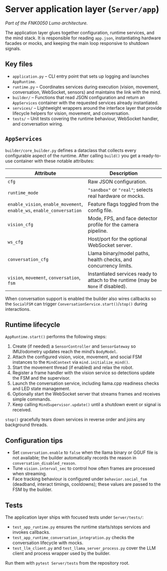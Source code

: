 # Server application layer (`Server/app`)

*Part of the FNK0050 Lumo architecture.*

The application layer glues together configuration, runtime services, and the mind stack. It is
responsible for reading `app.json`, instantiating hardware facades or mocks, and keeping the main
loop responsive to shutdown signals.

## Key files

- `application.py` – CLI entry point that sets up logging and launches `AppRuntime`.
- `runtime.py` – Coordinates services during execution (vision, movement, conversation, WebSocket,
  sensors) and maintains the link with the mind.
- `builder/` – Functions that read JSON configuration and return an `AppServices` container with the
  requested services already instantiated.
- `services/` – Lightweight wrappers around the interface layer that provide lifecycle helpers for
  vision, movement, and conversation.
- `tests/` – Unit tests covering the runtime behaviour, WebSocket handler, and conversation wiring.

## `AppServices`

`builder/core_builder.py` defines a dataclass that collects every configurable aspect of the
runtime. After calling `build()` you get a ready-to-use container with these notable attributes:

| Attribute | Description |
| --------- | ----------- |
| `cfg` | Raw JSON configuration. |
| `runtime_mode` | `"sandbox"` or `"real"`; selects real hardware or mocks. |
| `enable_vision`, `enable_movement`, `enable_ws`, `enable_conversation` | Feature flags toggled from the config file. |
| `vision_cfg` | Mode, FPS, and face detector profile for the camera pipeline. |
| `ws_cfg` | Host/port for the optional WebSocket server. |
| `conversation_cfg` | Llama binary/model paths, health checks, and concurrency limits. |
| `vision`, `movement`, `conversation`, `fsm` | Instantiated services ready to attach to the runtime (may be `None` if disabled). |

When conversation support is enabled the builder also wires callbacks so the `SocialFSM` can trigger
`ConversationService.start()`/`stop()` during interactions.

## Runtime lifecycle

`AppRuntime.start()` performs the following steps:

1. Create (if needed) a `SensorController` and `SensorGateway` so IMU/odometry updates reach the
   mind’s `BodyModel`.
2. Attach the configured vision, voice, movement, and social FSM instances to the `MindContext` via
   `mind.initialize_mind()`.
3. Start the movement thread (if enabled) and relax the robot.
4. Register a frame handler with the vision service so detections update the FSM and the supervisor.
5. Launch the conversation service, including llama.cpp readiness checks and LED state management.
6. Optionally start the WebSocket server that streams frames and receives simple commands.
7. Keep calling `MindSupervisor.update()` until a shutdown event or signal is received.

`stop()` gracefully tears down services in reverse order and joins any background threads.

## Configuration tips

- Set `conversation.enable` to `false` when the llama binary or GGUF file is not available; the
  builder automatically records the reason in `conversation_disabled_reason`.
- Tune `vision.interval_sec` to control how often frames are processed when streaming.
- Face tracking behaviour is configured under `behavior.social_fsm` (deadband, interact timings,
  cooldowns); these values are passed to the FSM by the builder.

## Tests

The application layer ships with focused tests under `Server/tests/`:

- `test_app_runtime.py` ensures the runtime starts/stops services and invokes callbacks.
- `test_app_runtime_conversation_integration.py` checks the conversation lifecycle with mocks.
- `test_llm_client.py` and `test_llama_server_process.py` cover the LLM client and process wrapper
  used by the builder.

Run them with `pytest Server/tests` from the repository root.
